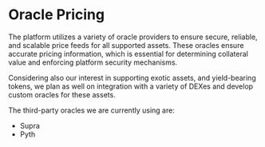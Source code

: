 # Oracle Pricing

The platform utilizes a variety of oracle providers to ensure secure, reliable, and scalable price feeds for all supported assets. These oracles ensure accurate pricing information, which is essential for determining collateral value and enforcing platform security mechanisms.

Considering also our interest in supporting exotic assets, and yield-bearing tokens, we plan as well on integration with a variety of DEXes and develop custom oracles for these assets.&#x20;

The third-party oracles we are currently using are:

* Supra
* Pyth
